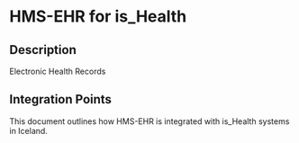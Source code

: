 # HMS-EHR for is_Health

## Description

Electronic Health Records

## Integration Points

This document outlines how HMS-EHR is integrated with is_Health systems in Iceland.
